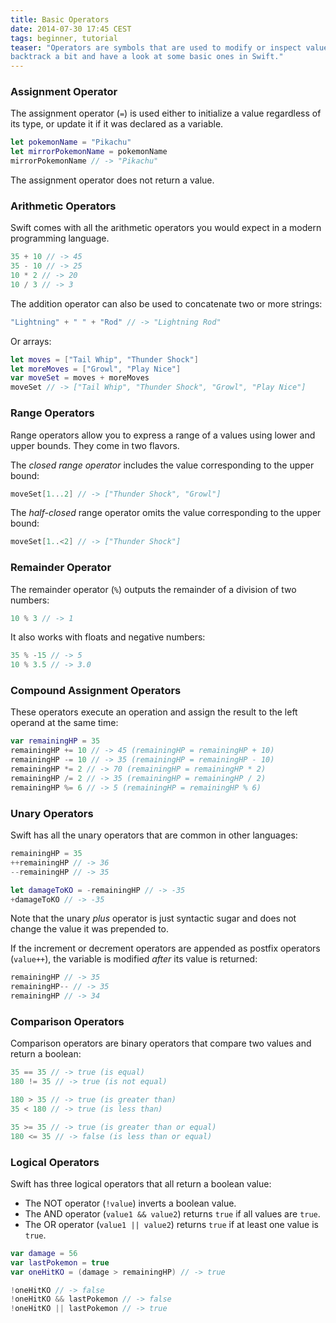 ```yaml
---
title: Basic Operators
date: 2014-07-30 17:45 CEST
tags: beginner, tutorial
teaser: "Operators are symbols that are used to modify or inspect values. Let's
backtrack a bit and have a look at some basic ones in Swift."
---
```


### Assignment Operator

The assignment operator (`=`) is used either to initialize a value regardless of its type, or update it if it was declared as a variable.

~~~swift
let pokemonName = "Pikachu"
let mirrorPokemonName = pokemonName
mirrorPokemonName // -> "Pikachu"
~~~

The assignment operator does not return a value.

### Arithmetic Operators

Swift comes with all the arithmetic operators you would expect in a modern
programming language.

~~~swift
35 + 10 // -> 45
35 - 10 // -> 25
10 * 2 // -> 20
10 / 3 // -> 3
~~~

The addition operator can also be used to concatenate two or more strings:

~~~swift
"Lightning" + " " + "Rod" // -> "Lightning Rod"
~~~

Or arrays:

~~~swift
let moves = ["Tail Whip", "Thunder Shock"]
let moreMoves = ["Growl", "Play Nice"]
var moveSet = moves + moreMoves
moveSet // -> ["Tail Whip", "Thunder Shock", "Growl", "Play Nice"]
~~~

### Range Operators

Range operators allow you to express a range of a values using lower and upper
bounds. They come in two flavors.

The *closed range operator* includes the value corresponding to the upper bound:

~~~swift
moveSet[1...2] // -> ["Thunder Shock", "Growl"]
~~~

The *half-closed* range operator omits the value corresponding to the upper
bound:

~~~swift
moveSet[1..<2] // -> ["Thunder Shock"]
~~~

### Remainder Operator

The remainder operator (`%`) outputs the remainder of a division of two numbers:

~~~swift
10 % 3 // -> 1
~~~

It also works with floats and negative numbers:

~~~swift
35 % -15 // -> 5
10 % 3.5 // -> 3.0
~~~

### Compound Assignment Operators

These operators execute an operation and assign the result to
the left operand at the same time:

~~~swift
var remainingHP = 35
remainingHP += 10 // -> 45 (remainingHP = remainingHP + 10)
remainingHP -= 10 // -> 35 (remainingHP = remainingHP - 10)
remainingHP *= 2 // -> 70 (remainingHP = remainingHP * 2)
remainingHP /= 2 // -> 35 (remainingHP = remainingHP / 2)
remainingHP %= 6 // -> 5 (remainingHP = remainingHP % 6)
~~~

### Unary Operators

Swift has all the unary operators that are common in other languages:

~~~swift
remainingHP = 35
++remainingHP // -> 36
--remainingHP // -> 35

let damageToKO = -remainingHP // -> -35
+damageToKO // -> -35
~~~

Note that the unary *plus* operator is just syntactic sugar and does not change
the value it was prepended to.

If the increment or decrement operators are appended as postfix operators
(`value++`), the variable is modified *after* its value is returned:

~~~swift
remainingHP // -> 35
remainingHP-- // -> 35
remainingHP // -> 34
~~~

### Comparison Operators

Comparison operators are binary operators that compare two values and return a
boolean:

~~~swift
35 == 35 // -> true (is equal)
180 != 35 // -> true (is not equal)

180 > 35 // -> true (is greater than)
35 < 180 // -> true (is less than)

35 >= 35 // -> true (is greater than or equal)
180 <= 35 // -> false (is less than or equal)
~~~

### Logical Operators

Swift has three logical operators that all return a boolean value:

- The NOT operator (`!value`) inverts a boolean value.
- The AND operator (`value1 && value2`) returns `true` if all values are
  `true`.
- The OR operator (`value1 || value2`) returns `true` if at least one value is
  `true`.

~~~swift
var damage = 56
var lastPokemon = true
var oneHitKO = (damage > remainingHP) // -> true

!oneHitKO // -> false
!oneHitKO && lastPokemon // -> false
!oneHitKO || lastPokemon // -> true
~~~

